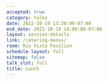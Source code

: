 ```yaml
---
accepted: true
category: talks
date: 2022-10-19 13:20:00-07:00
end_date: 2022-10-19 14:00:00-07:00
layout: session-details
link: /catering-menus/
room: Rio Vista Pavilion
schedule-layout: full
sitemap: false
talk_slot: full
title: Lunch
---
```

